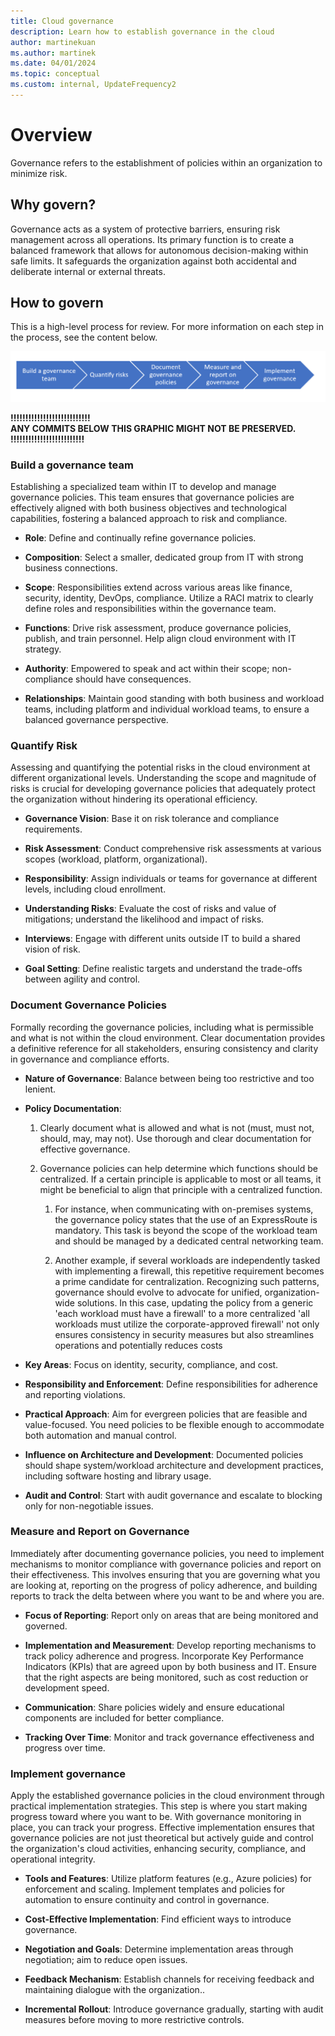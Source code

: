 ```yaml
---
title: Cloud governance
description: Learn how to establish governance in the cloud
author: martinekuan
ms.author: martinek
ms.date: 04/01/2024
ms.topic: conceptual
ms.custom: internal, UpdateFrequency2
---
```


# Overview

Governance refers to the establishment of policies within an organization to minimize risk.

## Why govern?

Governance acts as a system of protective barriers, ensuring risk management across all operations. Its primary function is to create a balanced framework that allows for autonomous decision-making within safe limits. It safeguards the organization against both accidental and deliberate internal or external threats.

## How to govern

This is a high-level process for review. For more information on each step in the process, see the content below.

![Cloud governance process](./_images/governance-process.png)

**!!!!!!!!!!!!!!!!!!!!!!!!!!!<BR>ANY COMMITS BELOW THIS GRAPHIC MIGHT NOT BE PRESERVED. <BR>!!!!!!!!!!!!!!!!!!!!!!!!!**

### Build a governance team

Establishing a specialized team within IT to develop and manage governance policies. This team ensures that governance policies are effectively aligned with both business objectives and technological capabilities, fostering a balanced approach to risk and compliance.

- **Role**: Define and continually refine governance policies.

- **Composition**: Select a smaller, dedicated group from IT with strong business connections.

- **Scope**: Responsibilities extend across various areas like finance, security, identity, DevOps, compliance. Utilize a RACI matrix to clearly define roles and responsibilities within the governance team.

- **Functions**: Drive risk assessment, produce governance policies, publish, and train personnel. Help align cloud environment with IT strategy.

- **Authority**: Empowered to speak and act within their scope; non-compliance should have consequences.

- **Relationships**: Maintain good standing with both business and workload teams, including platform and individual workload teams, to ensure a balanced governance perspective.

### Quantify Risk

Assessing and quantifying the potential risks in the cloud environment at different organizational levels. Understanding the scope and magnitude of risks is crucial for developing governance policies that adequately protect the organization without hindering its operational efficiency.

- **Governance Vision**: Base it on risk tolerance and compliance requirements.

- **Risk Assessment**: Conduct comprehensive risk assessments at various scopes (workload, platform, organizational).

- **Responsibility**: Assign individuals or teams for governance at different levels, including cloud enrollment.

- **Understanding Risks**: Evaluate the cost of risks and value of mitigations; understand the likelihood and impact of risks.

- **Interviews**: Engage with different units outside IT to build a shared vision of risk.

- **Goal Setting**: Define realistic targets and understand the trade-offs between agility and control.

### Document Governance Policies

Formally recording the governance policies, including what is permissible and what is not within the cloud environment. Clear documentation provides a definitive reference for all stakeholders, ensuring consistency and clarity in governance and compliance efforts.

- **Nature of Governance**: Balance between being too restrictive and too lenient.

- **Policy Documentation**:

  1. Clearly document what is allowed and what is not (must, must not, should, may, may not). Use thorough and clear documentation for effective governance.

  1. Governance policies can help determine which functions should be centralized. If a certain principle is applicable to most or all teams, it might be beneficial to align that principle with a centralized function.

      1. For instance, when communicating with on-premises systems, the governance policy states that the use of an ExpressRoute is mandatory. This task is beyond the scope of the workload team and should be managed by a dedicated central networking team.

      1. Another example, if several workloads are independently tasked with implementing a firewall, this repetitive requirement becomes a prime candidate for centralization. Recognizing such patterns, governance should evolve to advocate for unified, organization-wide solutions. In this case, updating the policy from a generic 'each workload must have a firewall' to a more centralized 'all workloads must utilize the corporate-approved firewall' not only ensures consistency in security measures but also streamlines operations and potentially reduces costs

- **Key Areas**: Focus on identity, security, compliance, and cost.

- **Responsibility and Enforcement**: Define responsibilities for adherence and reporting violations.

- **Practical Approach**: Aim for evergreen policies that are feasible and value-focused. You need policies to be flexible enough to accommodate both automation and manual control.

- **Influence on Architecture and Development**: Documented policies should shape system/workload architecture and development practices, including software hosting and library usage.

- **Audit and Control**: Start with audit governance and escalate to blocking only for non-negotiable issues.

### Measure and Report on Governance

Immediately after documenting governance policies, you need to implement mechanisms to monitor compliance with governance policies and report on their effectiveness. This involves ensuring that you are governing what you are looking at, reporting on the progress of policy adherence, and building reports to track the delta between where you want to be and where you are.

- **Focus of Reporting**: Report only on areas that are being monitored and governed.

- **Implementation and Measurement**: Develop reporting mechanisms to track policy adherence and progress. Incorporate Key Performance Indicators (KPIs) that are agreed upon by both business and IT. Ensure that the right aspects are being monitored, such as cost reduction or development speed.

- **Communication**: Share policies widely and ensure educational components are included for better compliance.

- **Tracking Over Time**: Monitor and track governance effectiveness and progress over time.

### Implement governance

Apply the established governance policies in the cloud environment through practical implementation strategies. This step is where you start making progress toward where you want to be. With governance monitoring in place, you can track your progress. Effective implementation ensures that governance policies are not just theoretical but actively guide and control the organization's cloud activities, enhancing security, compliance, and operational integrity.

- **Tools and Features**: Utilize platform features (e.g., Azure policies) for enforcement and scaling. Implement templates and policies for automation to ensure continuity and control in governance.

- **Cost-Effective Implementation**: Find efficient ways to introduce governance.

- **Negotiation and Goals**: Determine implementation areas through negotiation; aim to reduce open issues.

- **Feedback Mechanism**: Establish channels for receiving feedback and maintaining dialogue with the organization..

- **Incremental Rollout**: Introduce governance gradually, starting with audit measures before moving to more restrictive controls.
